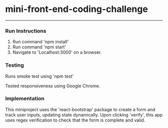 # mini-front-end-coding-challenge
---

### Run Instructions
1. Run command 'npm install'
2. Run command 'npm start'
3. Navigate to 'Localhost:3000' on a browser.


### Testing
Runs smoke test using 'npm test'


Tested responsiveness using Google Chrome.

### Implementation
This miniproject uses the 'react-bootstrap' package to create a form and track user inputs, updating state dynamically. Upon clicking 'verify', this app uses regex verification to check that the form is complete and valid.
